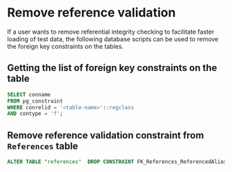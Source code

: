 # Remove reference validation

If a user wants to remove referential integrity checking to facilitate faster loading of test data, the following database scripts can be used to remove the foreign key constraints on the tables.

## Getting the list of foreign key constraints on the table

``` sql
SELECT conname
FROM pg_constraint
WHERE conrelid = '<table-name>'::regclass
AND contype = 'f';
```

## Remove reference validation constraint from `References` table

``` sql
ALTER TABLE "references"  DROP CONSTRAINT FK_References_ReferencedAlias
```
